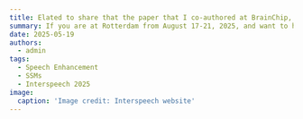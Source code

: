 ```yaml
---
title: Elated to share that the paper that I co-authored at BrainChip, aTENNuate, has been accepted at Interspeech 2025
summary: If you are at Rotterdam from August 17-21, 2025, and want to have a chat on speech technologies, feel free to hit me up!
date: 2025-05-19
authors:
  - admin
tags:
  - Speech Enhancement
  - SSMs
  - Interspeech 2025
image:
  caption: 'Image credit: Interspeech website'
---
```


